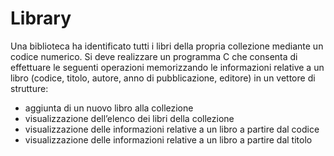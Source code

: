 # Library

Una biblioteca ha identificato tutti i libri della propria collezione mediante un codice numerico. Si deve realizzare un programma C che consenta di effettuare le seguenti operazioni memorizzando le informazioni relative a un libro (codice, titolo, autore, anno di pubblicazione, editore) in un vettore di strutture:

* aggiunta di un nuovo libro alla collezione
* visualizzazione dell’elenco dei libri della collezione
* visualizzazione delle informazioni relative a un libro a partire dal codice
* visualizzazione delle informazioni relative a un libro a partire dal titolo